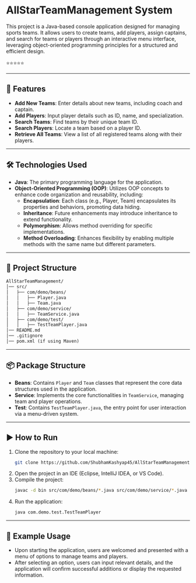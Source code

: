# AllStarTeamManagement System

This project is a Java-based console application designed for managing sports teams. It allows users to create teams, add players, assign captains, and search for teams or players through an interactive menu interface, leveraging object-oriented programming principles for a structured and efficient design.

⭐⭐⭐⭐⭐

---



## 🚀 Features

- **Add New Teams**: Enter details about new teams, including coach and captain.
- **Add Players**: Input player details such as ID, name, and specialization.
- **Search Teams**: Find teams by their unique team ID.
- **Search Players**: Locate a team based on a player ID.
- **Retrieve All Teams**: View a list of all registered teams along with their players.

---

## 🛠️ Technologies Used

- **Java**: The primary programming language for the application.
- **Object-Oriented Programming (OOP)**: Utilizes OOP concepts to enhance code organization and reusability, including:
  - **Encapsulation**: Each class (e.g., Player, Team) encapsulates its properties and behaviors, promoting data hiding.
  - **Inheritance**: Future enhancements may introduce inheritance to extend functionality.
  - **Polymorphism**: Allows method overriding for specific implementations.
  - **Method Overloading**: Enhances flexibility by enabling multiple methods with the same name but different parameters.

---

## 📂 Project Structure

```markdown
AllStarTeamManagement/
│── src/
│   ├── com/demo/beans/
│   │   ├── Player.java
│   │   ├── Team.java
│   ├── com/demo/service/
│   │   ├── TeamService.java
│   ├── com/demo/test/
│   │   ├── TestTeamPlayer.java
│── README.md
│── .gitignore
│── pom.xml (if using Maven)
```

---

## 📦 Package Structure

- **Beans**: Contains `Player` and `Team` classes that represent the core data structures used in the application.
- **Service**: Implements the core functionalities in `TeamService`, managing team and player operations.
- **Test**: Contains `TestTeamPlayer.java`, the entry point for user interaction via a menu-driven system.

---

## ▶️ How to Run

1. Clone the repository to your local machine:
   ```sh
   git clone https://github.com/ShubhamKashyap45/AllStarTeamManagement
   ```
2. Open the project in an IDE (Eclipse, IntelliJ IDEA, or VS Code).
3. Compile the project:
   ```sh
   javac -d bin src/com/demo/beans/*.java src/com/demo/service/*.java src/com/demo/test/*.java
   ```
4. Run the application:
   ```sh
   java com.demo.test.TestTeamPlayer
   ```

---

## 📝 Example Usage

- Upon starting the application, users are welcomed and presented with a menu of options to manage teams and players.
- After selecting an option, users can input relevant details, and the application will confirm successful additions or display the requested information.

